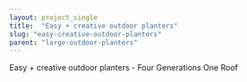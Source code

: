 ```yaml
---
layout: project_single
title:  "Easy + creative outdoor planters"
slug: "easy-creative-outdoor-planters"
parent: "large-outdoor-planters"
---
```

Easy + creative outdoor planters - Four Generations One Roof